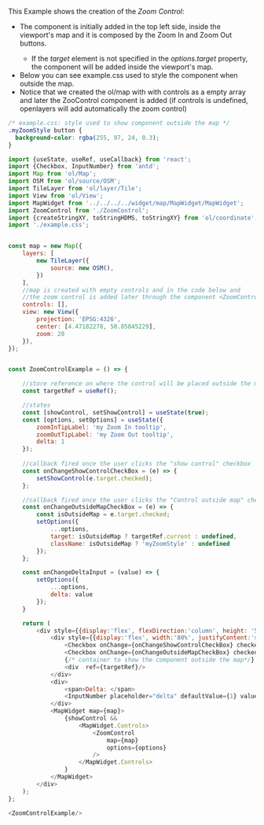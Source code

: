 <p>This Example shows the creation of the <i>Zoom Control</i>:</p>
<ul>
    <li>
        The component is initially added in the top left side, 
        inside the viewport's map and it is composed by the
        Zoom In and Zoom Out buttons.
    </li>
    <ul>
        <li>
            If the <i>target</i> element is not specified in
            the <i>options.target</i> property, the component 
            will be added inside the viewport's map.
        </li>
    </ul>
    <li>
        Below you can see example.css used to style the
        component when outside the map.
    </li>
    <li>
        Notice that we created the ol/map with with controls
        as a empty array and later the ZooControl component
        is added (if controls is undefined, openlayers will
        add automatically the zoom control)
    </li>
</ul>

```css
/* example.css: style used to show component outside the map */
.myZoomStyle button {
  background-color: rgba(255, 97, 24, 0.3);
}
```

```js
import {useState, useRef, useCallback} from 'react';
import {Checkbox, InputNumber} from 'antd';
import Map from 'ol/Map';
import OSM from 'ol/source/OSM';
import TileLayer from 'ol/layer/Tile';
import View from 'ol/View';
import MapWidget from '../../../../widget/map/MapWidget/MapWidget';
import ZoomControl from './ZoomControl';
import {createStringXY, toStringHDMS, toStringXY} from 'ol/coordinate';
import './example.css';


const map = new Map({
    layers: [
        new TileLayer({
            source: new OSM(),
        })
    ],
    //map is created with empty controls and in the code below and
    //the zoom control is added later through the component <ZoomControl>.
    controls: [],
    view: new View({
        projection: 'EPSG:4326',
        center: [4.47182278, 50.85845229],
        zoom: 20
    }),
});


const ZoomControlExample = () => {

    //store reference on where the control will be placed outside the map
    const targetRef = useRef();

    //states
    const [showControl, setShowControl] = useState(true);
    const [options, setOptions] = useState({
        zoomInTipLabel: 'my Zoom In tooltip',
        zoomOutTipLabel: 'my Zoom Out tooltip',
        delta: 1
    });
   
    //callback fired once the user clicks the "show control" checkbox
    const onChangeShowControlCheckBox = (e) => {
        setShowControl(e.target.checked);
    };

    //callback fired once the user clicks the "Control outside map" checkbox
    const onChangeOutsideMapCheckBox = (e) => {
        const isOutsideMap = e.target.checked;
        setOptions({
            ...options,
            target: isOutsideMap ? targetRef.current : undefined,
            className: isOutsideMap ? 'myZoomStyle' : undefined
        });
    };

    const onChangeDeltaInput = (value) => {
        setOptions({
            ...options,
            delta: value
        });
    }

    return (
        <div style={{display:'flex', flexDirection:'column', height: '500px', width: '100%', gap:5}}>
            <div style={{display:'flex', width:'80%', justifyContent:'space-between'}}>
                <Checkbox onChange={onChangeShowControlCheckBox} checked={showControl}>Show control</Checkbox>
                <Checkbox onChange={onChangeOutsideMapCheckBox} checked={ options.target}>Control outside map</Checkbox>
                {/* container to show the component outside the map*/}
                <div  ref={targetRef}/> 
            </div>
            <div>
                <span>Delta: </span>
                <InputNumber placeholder="delta" defaultValue={1} value={options.delta} onChange={onChangeDeltaInput} />
            </div>
            <MapWidget map={map}>
                {showControl &&
                    <MapWidget.Controls>
                        <ZoomControl 
                            map={map}
                            options={options}
                        />
                    </MapWidget.Controls>
                }
            </MapWidget>
        </div>
    );
};

<ZoomControlExample/>

```